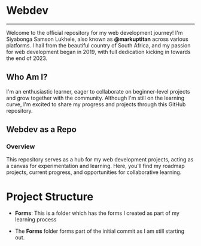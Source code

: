 # Webdev

---

Welcome to the official repository for my web development journey! I'm Siyabonga Samson Lukhele, also known as **@markuptitan** across various platforms. I hail from the beautiful country of South Africa, and my passion for web development began in 2019, with full dedication kicking in towards the end of 2023.

## Who Am I?

I'm an enthusiastic learner, eager to collaborate on beginner-level projects and grow together with the community. Although I'm still on the learning curve, I'm excited to share my progress and projects through this GitHub repository.

## Webdev as a Repo

### Overview

This repository serves as a hub for my web development projects, acting as a canvas for experimentation and learning. Here, you'll find my roadmap projects, current progress, and opportunities for collaborative learning.

# Project Structure

- **Forms**: This is a folder which has the forms I created as part of my learning process

- The **Forms** folder forms part of the initial commit as I am still starting out.

